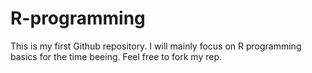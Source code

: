# R-programming
This is my first Github repository. I will mainly focus on R programming basics for the time beeing. Feel free to fork my rep. 
